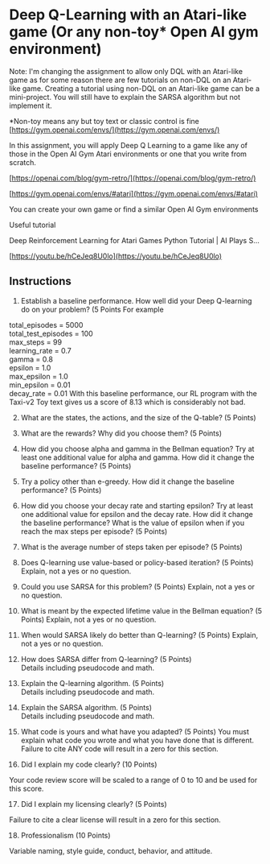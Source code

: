 # Deep Q-Learning with an Atari-like game (Or any non-toy* Open AI gym environment)

Note: I'm changing the assignment to allow only DQL with an Atari-like game as for some reason there are few tutorials on non-DQL on an Atari-like game. Creating a tutorial using non-DQL on an Atari-like game can be a mini-project. You will still have to explain the SARSA algorithm but not implement it.


*Non-toy means any but toy text or classic control is fine [https://gym.openai.com/envs/](https://gym.openai.com/envs/)


In this assignment, you will apply Deep Q Learning to a game like any of those in the Open AI Gym Atari environments or one that you write from scratch.


[https://openai.com/blog/gym-retro/](https://openai.com/blog/gym-retro/)


[https://gym.openai.com/envs/#atari](https://gym.openai.com/envs/#atari)


You can create your own game or find a similar Open AI Gym  environments


Useful tutorial


Deep Reinforcement Learning for Atari Games Python Tutorial | AI Plays S...


[https://youtu.be/hCeJeq8U0lo](https://youtu.be/hCeJeq8U0lo)

## Instructions

1. Establish a baseline performance. How well did your Deep Q-learning do on your problem? (5 Points
For example

total_episodes = 5000<br>
total_test_episodes = 100<br>
max_steps = 99<br>
learning_rate = 0.7<br>
gamma = 0.8<br>
epsilon = 1.0<br>
max_epsilon = 1.0<br>
min_epsilon = 0.01<br>
decay_rate = 0.01 With this baseline performance, our RL program with the Taxi-v2 Toy text gives us a score of 8.13 which is considerably not bad.<br>


2. What are the states, the actions, and the size of the Q-table? (5 Points)
  

3. What are the rewards? Why did you choose them? (5 Points)
 

4. How did you choose alpha and gamma in the Bellman equation? Try at least one additional value for alpha and gamma. How did it change the baseline performance?  (5 Points)
 

5. Try a policy other than e-greedy. How did it change the baseline performance? (5 Points)
 

6. How did you choose your decay rate and starting epsilon? Try at least one additional value for epsilon and the decay rate. How did it change the baseline performance? What is the value of epsilon when if you reach the max steps per episode? (5 Points)
 

7. What is the average number of steps taken per episode? (5 Points)
8. Does Q-learning use value-based or policy-based iteration? (5 Points)
Explain, not a yes or no question. 

9. Could you use SARSA for this problem? (5 Points)
Explain, not a yes or no question. 


10. What is meant by the expected lifetime value in the Bellman equation?
(5 Points)
Explain, not a yes or no question. 

 
11. When would SARSA likely do better than Q-learning? (5 Points)
Explain, not a yes or no question. 

 
12. How does SARSA differ from Q-learning? (5 Points)  
Details including pseudocode and math.

 
13. Explain the Q-learning algorithm. (5 Points)  
Details including pseudocode and math. 

 
14. Explain the SARSA algorithm. (5 Points)  
Details including pseudocode and math. 

 
15. What code is yours and what have you adapted? (5 Points)
You must explain what code you wrote and what you have done that is different. Failure to cite ANY code will result in a zero for this section.

 
16. Did I explain my code clearly? (10 Points)

Your code review score will be scaled to a range of 0 to 10 and be used for this score.

 
17. Did I explain my licensing clearly? (5 Points)

Failure to cite a clear license will result in a zero for this section.

 
18. Professionalism (10 Points)

Variable naming, style guide, conduct, behavior, and attitude.



